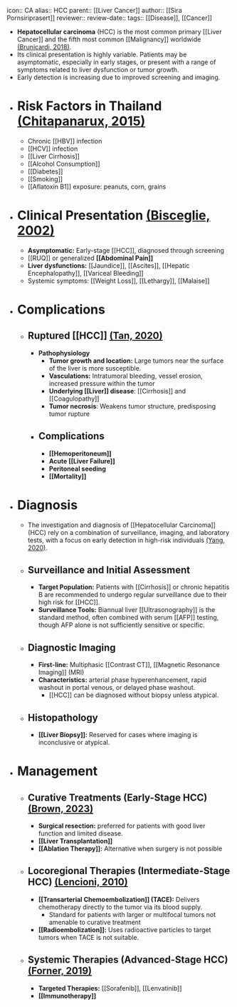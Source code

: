 icon:: CA
alias:: HCC
parent:: [[Liver Cancer]]
author:: [[Sira Pornsiriprasert]] 
reviewer::
review-date::
tags:: [[Disease]], [[Cancer]]

- **Hepatocellular carcinoma** (HCC) is the most common primary [[Liver Cancer]] and the fifth most common [[Malignancy]] worldwide [(Brunicardi, 2018)]([[References/brunicardiSchwartzsPrinciplesSurgery2018]]).
- Its clinical presentation is highly variable. Patients may be asymptomatic, especially in early stages, or present with a range of symptoms related to liver dysfunction or tumor growth.
- Early detection is increasing due to improved screening and imaging.
- # Risk Factors in Thailand [(Chitapanarux, 2015)]([[References/chitapanaruxRiskFactorsDevelopment2015]])
	- Chronic [[HBV]] infection
	- [[HCV]] infection
	- [[Liver Cirrhosis]]
	- [[Alcohol Consumption]]
	- [[Diabetes]]
	- [[Smoking]]
	- [[Aflatoxin B1]] exposure: peanuts, corn, grains
- # Clinical Presentation [(Bisceglie, 2002)]([[References/bisceglieEpidemiologyClinicalPresentation2002]])
	- **Asymptomatic:** Early-stage [[HCC]], diagnosed through screening
	- [[RUQ]] or generalized **[[Abdominal Pain]]**
	- **Liver dysfunctions:** [[Jaundice]], [[Ascites]], [[Hepatic Encephalopathy]], [[Variceal Bleeding]]
	- Systemic symptoms: [[Weight Loss]], [[Lethargy]], [[Malaise]]
- # Complications
	- ## Ruptured [[HCC]] [(Tan, 2020)]([[References/tanSurvivalPatientsRuptured2020]])
		- **Pathophysiology**
			- **Tumor growth and location:** Large tumors near the surface of the liver is more susceptible.
			- **Vasculations:** Intratumoral bleeding, vessel erosion, increased pressure within the tumor
			- **Underlying [[Liver]] disease**: [[Cirrhosis]] and [[Coagulopathy]]
			- **Tumor necrosis**: Weakens tumor structure, predisposing tumor rupture
		- ## Complications
			- **[[Hemoperitoneum]]**
			- **Acute [[Liver Failure]]**
			- **Peritoneal seeding**
			- **[[Mortality]]**
- # Diagnosis
	- The investigation and diagnosis of [[Hepatocellular Carcinoma]] (HCC) rely on a combination of surveillance, imaging, and laboratory tests, with a focus on early detection in high-risk individuals [(Yang, 2020)]([[References/yangNewAdvancesDiagnosis2020]]).
	- ## Surveillance and Initial Assessment
		- **Target Population:** Patients with [[Cirrhosis]] or chronic hepatitis B are recommended to undergo regular surveillance due to their high risk for [[HCC]].
		- **Surveillance Tools:** Biannual liver [[Ultrasonography]] is the standard method, often combined with serum [[AFP]] testing, though AFP alone is not sufficiently sensitive or specific.
	- ## Diagnostic Imaging
		- **First-line:** Multiphasic [[Contrast CT]], [[Magnetic Resonance Imaging]] (MRI)
		- **Characteristics:** arterial phase hyperenhancement, rapid washout in portal venous, or delayed phase washout.
			- [[HCC]] can be diagnosed without biopsy unless atypical.
	- ## Histopathology
		- **[[Liver Biopsy]]:** Reserved for cases where imaging is inconclusive or atypical.
- # Management
	- ## Curative Treatments (Early-Stage HCC) [(Brown, 2023)]([[References/brownManagementHepatocellularCarcinoma2023]])
		- **Surgical resection:** preferred for patients with good liver function and limited disease.
		- **[[Liver Transplantation]]**
		- **[[Ablation Therapy]]:** Alternative when surgery is not possible
	- ## Locoregional Therapies (Intermediate-Stage HCC) [(Lencioni, 2010)]([[References/lencioniLocoregionalTreatmentHepatocellular2010]])
		- **[[Transarterial Chemoembolization]] (TACE):** Delivers chemotherapy directly to the tumor via its blood supply.
			- Standard for patients with larger or multifocal tumors not amenable to curative treatment
		- **[[Radioembolization]]:** Uses radioactive particles to target tumors when TACE is not suitable.
	- ## Systemic Therapies (Advanced-Stage HCC) [(Forner, 2019)]([[References/fornerControversiesManagementHepatocellular2019]])
		- **Targeted Therapies:** [[Sorafenib]], [[Lenvatinib]]
		- **[[Immunotherapy]]**
